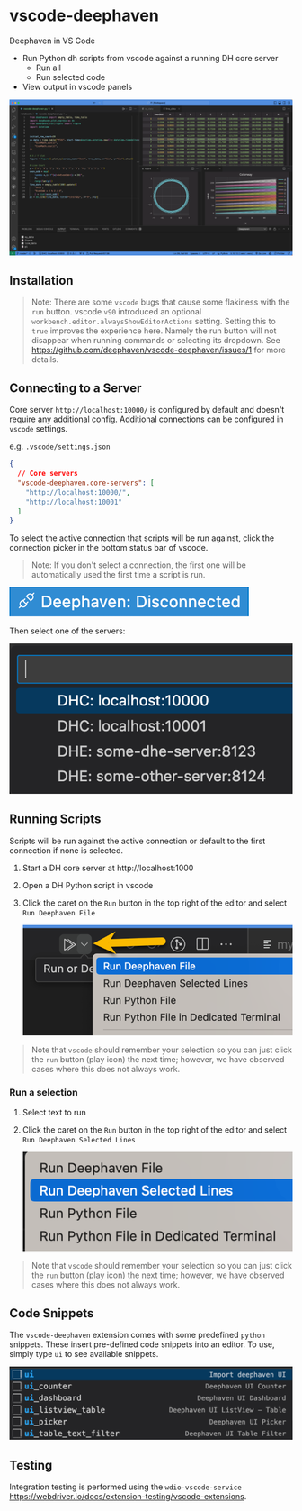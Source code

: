 # vscode-deephaven

Deephaven in VS Code

- Run Python dh scripts from vscode against a running DH core server
  - Run all
  - Run selected code
- View output in vscode panels

![Deephaven in VS Code Extension](docs/extension.png)

## Installation

> Note: There are some `vscode` bugs that cause some flakiness with the `run` button. vscode `v90` introduced an optional `workbench.editor.alwaysShowEditorActions` setting. Setting this to `true` improves the experience here. Namely the run button will not disappear when running commands or selecting its dropdown. See https://github.com/deephaven/vscode-deephaven/issues/1 for more details.

## Connecting to a Server

Core server `http://localhost:10000/` is configured by default and doesn't require any additional config. Additional connections can be configured in `vscode` settings.

e.g. `.vscode/settings.json`

```json
{
  // Core servers
  "vscode-deephaven.core-servers": [
    "http://localhost:10000/",
    "http://localhost:10001"
  ]
}
```

To select the active connection that scripts will be run against, click the connection picker in the bottom status bar of vscode.

> Note: If you don't select a connection, the first one will be automatically used the first time a script is run.

![Pick Connection](docs/select-connection.png)

Then select one of the servers:

![Connection Options](docs/select-connection-options.png)

## Running Scripts

Scripts will be run against the active connection or default to the first connection if none is selected.

1. Start a DH core server at http://localhost:1000
2. Open a DH Python script in vscode
3. Click the caret on the `Run` button in the top right of the editor and select `Run Deephaven File`

   ![Deephaven: Run](docs/run.png)

> Note that `vscode` should remember your selection so you can just click the `run` button (play icon) the next time; however, we have observed cases where this does not always work.

### Run a selection

1. Select text to run
2. Click the caret on the `Run` button in the top right of the editor and select `Run Deephaven Selected Lines`

   ![Deephaven: Run Selection](docs/run-selection.png)

> Note that `vscode` should remember your selection so you can just click the `run` button (play icon) the next time; however, we have observed cases where this does not always work.

## Code Snippets

The `vscode-deephaven` extension comes with some predefined `python` snippets. These insert pre-defined code snippets into an editor. To use, simply type `ui` to see available snippets.

![Code Snippets](docs/code-snippets.png)

## Testing

Integration testing is performed using the `wdio-vscode-service` https://webdriver.io/docs/extension-testing/vscode-extensions.

